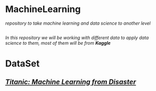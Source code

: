 # MachineLearning
_repository to take machine learning and data science to another level_
##
_In this repository we will be working with different data to apply data science to them, most of them will be from **Kaggle**_
# DataSet
## ***[Titanic: Machine Learning from Disaster](https://www.kaggle.com/c/titanic)***
